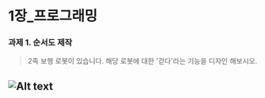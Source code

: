 # 1장_프로그래밍
### **과제 1. 순서도 제작**
> 2족 보행 로봇이 있습니다. 해당 로봇에 대한 '걷다'라는 기능을 디자인 해보시오.
>
![Alt text](walk_flow_chart.png)
---
